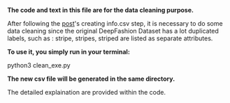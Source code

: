 **The code and text in this file are for the data cleaning purpose.**

After following the [post](https://github.com/fdjingyuan/Deep-Fashion-Analysis-ECCV2018/)'s creating info.csv step, 
it is necessary to do some data cleaning since the original DeepFashion Dataset has a lot duplicated labels, 
such as : stripe, stripes, striped are listed as separate attributes.



**To use it, you simply run in your terminal:**

python3 clean_exe.py 

**The new csv file will be generated in the same directory.**

The detailed explaination are provided within the code.
